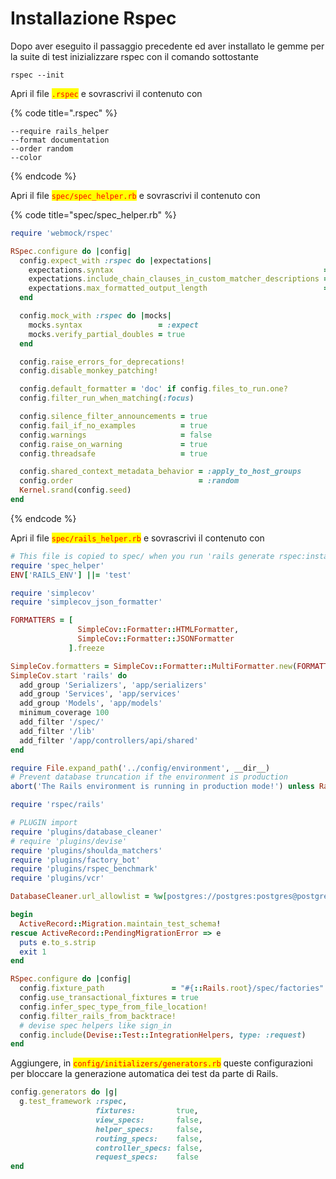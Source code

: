 # Installazione Rspec

Dopo aver eseguito il passaggio precedente ed aver installato le gemme per la suite di test inizializzare rspec con il comando sottostante

```
rspec --init
```

Apri il file <mark style="color:red;">`.rspec`</mark> e sovrascrivi il contenuto con

{% code title=".rspec" %}
```
--require rails_helper
--format documentation
--order random
--color

```
{% endcode %}

Apri il file <mark style="color:red;">`spec/spec_helper.rb`</mark> e sovrascrivi il contenuto con

{% code title="spec/spec_helper.rb" %}
```ruby
require 'webmock/rspec'

RSpec.configure do |config|
  config.expect_with :rspec do |expectations|
    expectations.syntax                                               = :expect
    expectations.include_chain_clauses_in_custom_matcher_descriptions = true
    expectations.max_formatted_output_length                          = 1_000_000
  end

  config.mock_with :rspec do |mocks|
    mocks.syntax                 = :expect
    mocks.verify_partial_doubles = true
  end

  config.raise_errors_for_deprecations!
  config.disable_monkey_patching!

  config.default_formatter = 'doc' if config.files_to_run.one?
  config.filter_run_when_matching(:focus)

  config.silence_filter_announcements = true
  config.fail_if_no_examples          = true
  config.warnings                     = false
  config.raise_on_warning             = true
  config.threadsafe                   = true

  config.shared_context_metadata_behavior = :apply_to_host_groups
  config.order                            = :random
  Kernel.srand(config.seed)
end

```
{% endcode %}

Apri il file <mark style="color:red;">`spec/rails_helper.rb`</mark> e sovrascrivi il contenuto con

```ruby
# This file is copied to spec/ when you run 'rails generate rspec:install'
require 'spec_helper'
ENV['RAILS_ENV'] ||= 'test'

require 'simplecov'
require 'simplecov_json_formatter'

FORMATTERS = [
               SimpleCov::Formatter::HTMLFormatter,
               SimpleCov::Formatter::JSONFormatter
             ].freeze

SimpleCov.formatters = SimpleCov::Formatter::MultiFormatter.new(FORMATTERS)
SimpleCov.start 'rails' do
  add_group 'Serializers', 'app/serializers'
  add_group 'Services', 'app/services'
  add_group 'Models', 'app/models'
  minimum_coverage 100
  add_filter '/spec/'
  add_filter '/lib'
  add_filter '/app/controllers/api/shared'
end

require File.expand_path('../config/environment', __dir__)
# Prevent database truncation if the environment is production
abort('The Rails environment is running in production mode!') unless Rails.env.test?

require 'rspec/rails'

# PLUGIN import
require 'plugins/database_cleaner'
# require 'plugins/devise'
require 'plugins/shoulda_matchers'
require 'plugins/factory_bot'
require 'plugins/rspec_benchmark'
require 'plugins/vcr'

DatabaseCleaner.url_allowlist = %w[postgres://postgres:postgres@postgres postgres://postgres:postgres@localhost]

begin
  ActiveRecord::Migration.maintain_test_schema!
rescue ActiveRecord::PendingMigrationError => e
  puts e.to_s.strip
  exit 1
end

RSpec.configure do |config|
  config.fixture_path               = "#{::Rails.root}/spec/factories"
  config.use_transactional_fixtures = true
  config.infer_spec_type_from_file_location!
  config.filter_rails_from_backtrace!
  # devise spec helpers like sign_in
  config.include(Devise::Test::IntegrationHelpers, type: :request)
end

```

Aggiungere, in <mark style="color:red;">`config/initializers/generators.rb`</mark> queste configurazioni per bloccare la generazione automatica dei test da parte di Rails.

```ruby
config.generators do |g|
  g.test_framework :rspec,
                   fixtures:         true,
                   view_specs:       false,
                   helper_specs:     false,
                   routing_specs:    false,
                   controller_specs: false,
                   request_specs:    false
end
```
